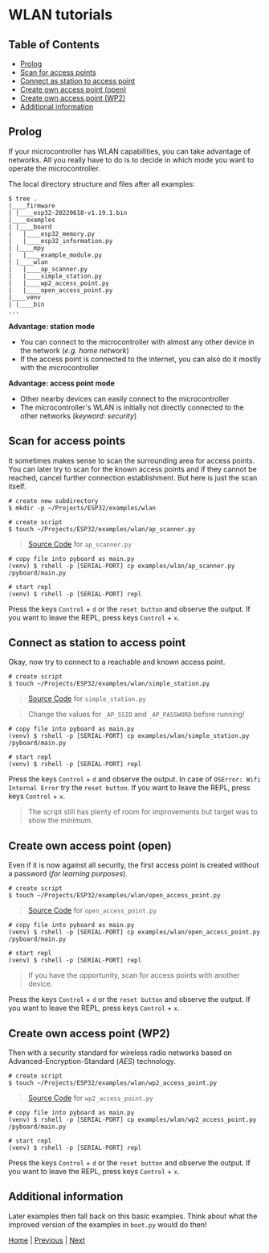 # WLAN tutorials

## Table of Contents

- [Prolog](#prolog)
- [Scan for access points](#scan-for-access-points)
- [Connect as station to access point](#connect-as-station-to-access-point)
- [Create own access point (open)](#create-own-access-point-open)
- [Create own access point (WP2)](#create-own-access-point-wp2)
- [Additional information](#additional-information)

## Prolog

If your microcontroller has WLAN capabilities, you can take advantage of networks. All you really have to do is to decide in which mode you want to operate the microcontroller. 

The local directory structure and files after all examples:

```shell
$ tree .
|____firmware
| |____esp32-20220618-v1.19.1.bin
|____examples
| |____board
|   |____esp32_memory.py
|   |____esp32_information.py
| |____mpy
|   |____example_module.py
| |____wlan
|   |____ap_scanner.py
|   |____simple_station.py
|   |____wp2_access_point.py
|   |____open_access_point.py
|____venv
| |____bin
...
```

**Advantage: station mode**

- You can connect to the microcontroller with almost any other device in the network (_e.g. home network_)
- If the access point is connected to the internet, you can also do it mostly with the microcontroller

**Advantage: access point mode**

- Other nearby devices can easily connect to the microcontroller
- The microcontroller's WLAN is initially not directly connected to the other networks (_keyword: security_)

## Scan for access points

It sometimes makes sense to scan the surrounding area for access points. You can later try to scan for the known access points and if they cannot be reached, cancel further connection establishment. But here is just the scan itself.

```shell
# create new subdirectory
$ mkdir -p ~/Projects/ESP32/examples/wlan

# create script
$ touch ~/Projects/ESP32/examples/wlan/ap_scanner.py
```

> [Source Code](../examples/wlan/ap_scanner.py) for `ap_scanner.py`

```shell
# copy file into pyboard as main.py
(venv) $ rshell -p [SERIAL-PORT] cp examples/wlan/ap_scanner.py /pyboard/main.py

# start repl
(venv) $ rshell -p [SERIAL-PORT] repl
```

Press the keys `Control` + `d` or the `reset button` and observe the output. If you want to leave the REPL, press keys `Control` + `x`.

## Connect as station to access point

Okay, now try to connect to a reachable and known access point.

```shell
# create script
$ touch ~/Projects/ESP32/examples/wlan/simple_station.py
```

> [Source Code](../examples/wlan/simple_station.py) for `simple_station.py`

> Change the values for `_AP_SSID` and `_AP_PASSWORD` before running!

```shell
# copy file into pyboard as main.py
(venv) $ rshell -p [SERIAL-PORT] cp examples/wlan/simple_station.py /pyboard/main.py

# start repl
(venv) $ rshell -p [SERIAL-PORT] repl
```

Press the keys `Control` + `d` and observe the output. In case of `OSError: Wifi Internal Error` try the `reset button`. If you want to leave the REPL, press keys `Control` + `x`.

> The script still has plenty of room for improvements but target was to show the minimum.

## Create own access point (open)

Even if it is now against all security, the first access point is created without a password (_for learning purposes_).

```shell
# create script
$ touch ~/Projects/ESP32/examples/wlan/open_access_point.py
```

> [Source Code](../examples/wlan/open_access_point.py) for `open_access_point.py`

```shell
# copy file into pyboard as main.py
(venv) $ rshell -p [SERIAL-PORT] cp examples/wlan/open_access_point.py /pyboard/main.py

# start repl
(venv) $ rshell -p [SERIAL-PORT] repl
```

> If you have the opportunity, scan for access points with another device.

Press the keys `Control` + `d` or the `reset button` and observe the output. If you want to leave the REPL, press keys `Control` + `x`.

## Create own access point (WP2)

Then with a security standard for wireless radio networks based on Advanced-Encryption-Standard (_AES_) technology.

```shell
# create script
$ touch ~/Projects/ESP32/examples/wlan/wp2_access_point.py
```

> [Source Code](../examples/wlan/wp2_access_point.py) for `wp2_access_point.py`

```shell
# copy file into pyboard as main.py
(venv) $ rshell -p [SERIAL-PORT] cp examples/wlan/wp2_access_point.py /pyboard/main.py

# start repl
(venv) $ rshell -p [SERIAL-PORT] repl
```

Press the keys `Control` + `d` or the `reset button` and observe the output. If you want to leave the REPL, press keys `Control` + `x`.

## Additional information

Later examples then fall back on this basic examples. Think about what the improved version of the examples in `boot.py` would do then!

[Home](https://github.com/Lupin3000/ESP) | [Previous](./006_board_tutorials.md) | [Next](./006_board_tutorials.md)
